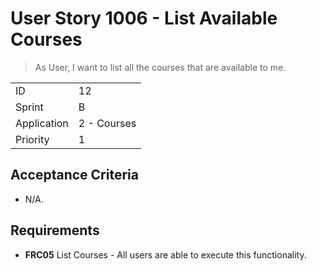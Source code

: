 # User Story 1006 - List Available Courses

> As User, I want to list all the courses that are available to me.

|             |             |
| ----------- | ----------- |
| ID          | 12          |
| Sprint      | B           |
| Application | 2 - Courses |
| Priority    | 1           |

## Acceptance Criteria

- N/A.

## Requirements

- **FRC05** List Courses - All users are able to execute this functionality.
